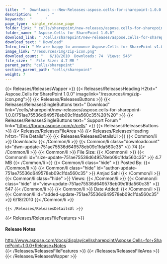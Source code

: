 ```yaml
---
title:  "  Downloads ---New-Releases-aspose.cells-for-sharepoint-1.0.0 . " 
description:  "    . " 
keywords:  "    . " 
page_type:  single_release_page
folder_link: " cells/sharepoint/new-releases/aspose.cells-for-sharepoint-1.0.0/"
folder_name: " Aspose.Cells for SharePoint 1.0.0"
download_link: " /cells/sharepoint/new-releases/aspose.cells-for-sharepoint-1.0.0/751ae75536d649578eb09c1fda560c35"
download_text: " Download"
Intro_text: " We are happy to announce Aspose.Cells for SharePoint v1.0.0!"
image_link: "/resources/img/zip-icon.png"
download_count: "   6/18/2010  Downloads: 74  Views: 546"
file_size: "  File Size: 4.7 MB "
parent_path: "cells/sharepoint"
section_parent_path: "cells/sharepoint"
weight: 7
---
```


{{< Releases/ReleasesWapper >}}
  {{< Releases/ReleasesHeading H2txt=" Aspose.Cells for SharePoint 1.0.0" imagelink="/resources/img/zip-icon.png">}}
  {{< Releases/ReleasesButtons >}}
    {{< Releases/ReleasesSingleButtons text=" Download" link="/cells/sharepoint/new-releases/aspose.cells-for-sharepoint-1.0.0/751ae75536d649578eb09c1fda560c35%20%20" >}}
    {{< Releases/ReleasesSingleButtons text=" Support Forum " link="https://forum.aspose.com/c/cells" >}}
  {{< Releases/ReleasesButtons >}}
  {{< Releases/ReleasesFileArea >}}
    {{< Releases/ReleasesHeading h4txt="File Details">}}
    {{< Releases/ReleasesDetailsUl >}}
            {{< Common/li  >}} Downloads: {{< /Common/li >}} 
      {{< Common/li class="downloadcount" id="dwn-update-751ae75536d649578eb09c1fda560c35" >}} 74 {{< /Common/li >}} 
      {{< Common/li  >}} File Size: {{< /Common/li >}} 
      {{< Common/li id="size-update-751ae75536d649578eb09c1fda560c35" >}} 4.7 MB {{< /Common/li >}} 
      {{< Common/li  class="hide" >}} Posted By: {{< /Common/li >}} 
      {{< Common/li class="hide" id="author-update-751ae75536d649578eb09c1fda560c35" >}} Amjad Sahi {{< /Common/li >}} 
      {{< Common/li class="hide"  >}} Views: {{< /Common/li >}} 
      {{< Common/li class="hide" id="view-update-751ae75536d649578eb09c1fda560c35" >}} 547 {{< /Common/li >}} 
      {{< Common/li  >}} Date Added: {{< /Common/li >}} 
      {{< Common/li id="added-update-751ae75536d649578eb09c1fda560c35" >}} 6/18/2010 {{< /Common/li >}} 

    {{< /Releases/ReleasesDetailsUl >}}

  {{< Releases/ReleasesFileFeatures >}}
      <h4>Release Notes</h4><div><a href="http://www.aspose.com/docs/display/cellssharepoint/Aspose.Cells+for+SharePoint+1.0.0+Release+Notes">http://www.aspose.com/docs/display/cellssharepoint/Aspose.Cells+for+SharePoint+1.0.0+Release+Notes</a></div>
  {{< /Releases/ReleasesFileFeatures >}}
 {{< /Releases/ReleasesFileArea >}}
{{< /Releases/ReleasesWapper >}}


